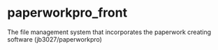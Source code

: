 # paperworkpro_front
The file management system that incorporates the paperwork creating software (jb3027/paperworkpro)
